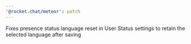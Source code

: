 ```yaml
---
'@rocket.chat/meteor': patch
---
```


Fixes presence status language reset in User Status settings to retain the selected language after saving
